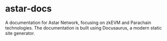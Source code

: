# astar-docs
A documentation for Astar Network, focusing on zkEVM and Parachain technologies. The documentation is built using Docusaurus, a modern static site generator.
